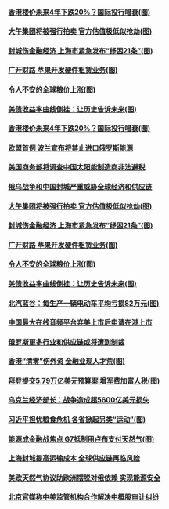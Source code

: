 #### [香港楼价未来4年下跌20%？国际投行唱衰(图)](../pages/p5/1002079.md) 
#### [大午集团将被强行拍卖 官方估值极低似抢劫(图)](../pages/p5/1002053.md) 
#### [封城伤金融经济 上海市紧急发布“纾困21条”(图)](../pages/p5/1002049.md) 
#### [广开财路 苹果开发硬件租赁业务(图)](../pages/p5/1002015.md) 
#### [令人不安的全球粮价上涨(图)](../pages/p5/1002021.md) 
#### [美债收益率曲线倒挂：让历史告诉未来(图)](../pages/p5/1002018.md) 
#### [香港楼价未来4年下跌20%？国际投行唱衰(图)](../pages/p5/1002079.md) 
#### [欧盟首例 波兰宣布将禁止进口俄罗斯能源](../pages/p5/1002060.md) 
#### [美国商务部将调查中国太阳能制造商非法避税](../pages/p5/1002058.md) 
#### [俄乌战争和中国封城严重威胁全球经济和供应链](../pages/p5/1002056.md) 
#### [大午集团将被强行拍卖 官方估值极低似抢劫(图)](../pages/p5/1002053.md) 
#### [封城伤金融经济 上海市紧急发布“纾困21条”(图)](../pages/p5/1002049.md) 
#### [广开财路 苹果开发硬件租赁业务(图)](../pages/p5/1002015.md) 
#### [令人不安的全球粮价上涨(图)](../pages/p5/1002021.md) 
#### [美债收益率曲线倒挂：让历史告诉未来(图)](../pages/p5/1002018.md) 
#### [北汽蓝谷：每生产一辆电动车平均亏损82万元(图)](../pages/p5/1002008.md) 
#### [中国最大在线音频平台弃美上市后申请在港上市](../pages/p5/1001997.md) 
#### [俄罗斯更多行业和供应链或将遭到制裁](../pages/p5/1001996.md) 
#### [香港“清零”伤外资 金融业现人才荒(图)](../pages/p5/1001989.md) 
#### [拜登提交5.79万亿美元预算案 增军费加富人税(图)](../pages/p5/1001988.md) 
#### [乌克兰经济部长：战争造成超5600亿美元损失](../pages/p5/1001982.md) 
#### [习近平担忧粮食危机 各省掀起另类“运动”(图)](../pages/p5/1001975.md) 
#### [能源成金融战焦点 G7抵制用卢布支付天然气(图)](../pages/p5/1001973.md) 
#### [上海封城提高运输成本 全球供应链再临风险](../pages/p5/1001959.md) 
#### [美欧天然气协议助欧洲摆脱对俄依赖 实现能源安全](../pages/p5/1001933.md) 
#### [北京官媒称中美监管机构合作解决中概股审计纠纷](../pages/p5/1001932.md) 
